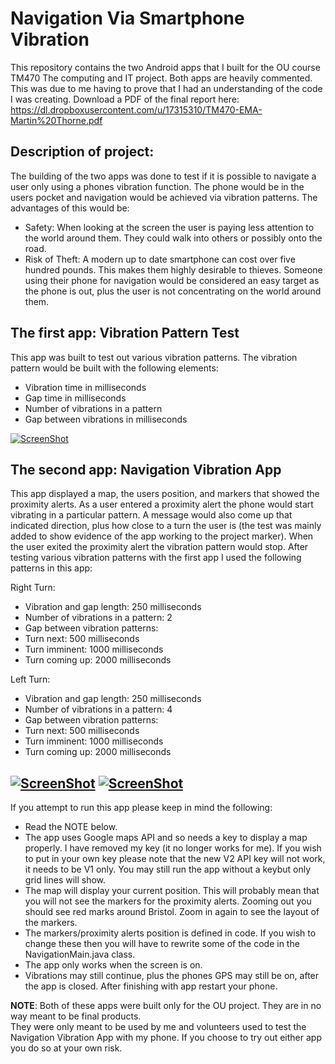 Navigation Via Smartphone Vibration
========================================

This repository contains the two Android apps that I built for the OU course TM470 The computing 
and IT project. Both apps are heavily commented. This was due to me having to prove that I had an 
understanding of the code I was creating.
Download a PDF of the final report here: <https://dl.dropboxusercontent.com/u/17315310/TM470-EMA-Martin%20Thorne.pdf>

Description of project:
-------------------------------
The building of the two apps was done to test if it is possible to navigate a user only using a phones
vibration function. The phone would be in the users pocket and navigation would be achieved via 
vibration patterns. The advantages of this would be:

* Safety: When looking at the screen the user is paying less attention to the world around them. They 
could walk into others or possibly onto the road. 
* Risk of Theft: A modern up to date smartphone can cost over five hundred pounds. This makes 
them highly desirable to thieves. Someone using their phone for navigation would be considered an 
easy target as the phone is out, plus the user is not concentrating on the world around them. 

The first app: Vibration Pattern Test
---------------------------------------
This app was built to test out various vibration patterns. The vibration pattern would be built with 
the following elements:
* Vibration time in milliseconds
* Gap time in milliseconds
* Number of vibrations in a pattern
* Gap between vibrations in milliseconds

[![ScreenShot](https://dl.dropboxusercontent.com/u/17315310/app%201.jpg)](https://dl.dropboxusercontent.com/u/17315310/app%201.jpg)

The second app: Navigation Vibration App
------------------------------------------
This app displayed a map, the users position, and markers that showed the proximity alerts. As a 
user entered a proximity alert the phone would start vibrating in a particular pattern. A message would 
also come up that indicated direction, plus how close to a turn the user is (the test was mainly added 
to show evidence of the app working to the project marker). When the user exited the proximity alert the 
vibration pattern would stop.  After testing various vibration patterns with the first app I used the 
following patterns in this app:

Right Turn:
* Vibration and gap length: 250 milliseconds
* Number of vibrations in a pattern: 2
* Gap between vibration patterns:
* Turn next: 500 milliseconds
* Turn imminent: 1000 milliseconds
* Turn coming up: 2000 milliseconds

Left Turn:
* Vibration and gap length: 250 milliseconds
* Number of vibrations in a pattern: 4
* Gap between vibration patterns:
* Turn next: 500 milliseconds
* Turn imminent: 1000 milliseconds
* Turn coming up: 2000 milliseconds

[![ScreenShot](https://dl.dropboxusercontent.com/u/17315310/app%202.1.jpg)](https://dl.dropboxusercontent.com/u/17315310/app%202.1.jpg)
[![ScreenShot](https://dl.dropboxusercontent.com/u/17315310/app%202.2.jpg)](https://dl.dropboxusercontent.com/u/17315310/app%202.2.jpg)
----------------------------------------------------------------------------
If you attempt to run this app please keep in mind the following:
* Read the NOTE below.
* The app uses Google maps API and so needs a key to display a map properly. I have removed my key (it no 
longer works for me). If you wish to put in your own key please note that the new V2 API key will not work, 
it needs to be V1 only. You may still run the app without a keybut only grid lines will show.
* The map will display your current position. This will probably mean that you will not see the markers for the 
proximity alerts. Zooming out you should see red marks around Bristol. Zoom in again to see the layout of 
the markers.
* The markers/proximity alerts position is defined in code. If you wish to change these then you will have to 
rewrite some of the code in the NavigationMain.java class.
* The app only works when the screen is on.
* Vibrations may still continue, plus the phones GPS may still be on, after the app is closed. After finishing 
with app restart your phone.

__NOTE__: Both of these apps were built only for the OU project. They are in no way meant to be final products.  
They were only meant to be used by me and volunteers used to test the Navigation Vibration App with my phone. 
If you choose to try out either app you do so at your own risk.
